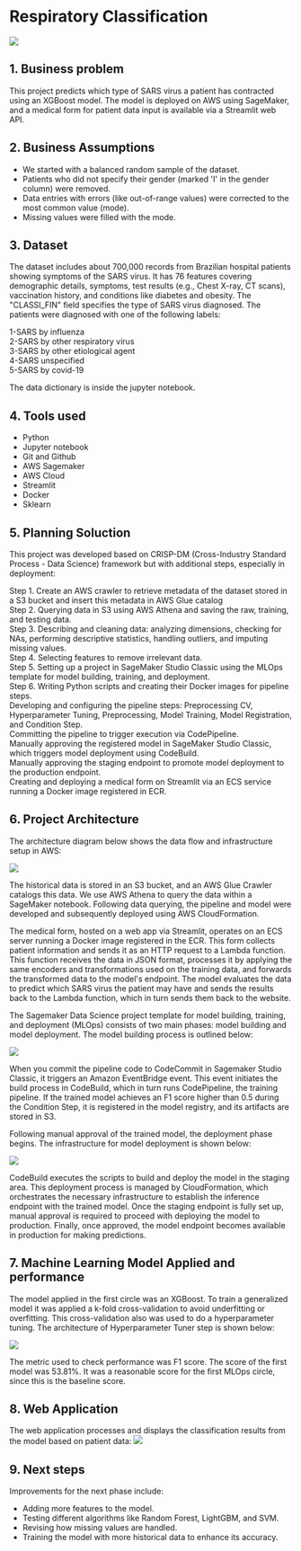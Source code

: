 # Respiratory Classification

![](figures/sars.jpg)

## 1. Business problem

This project predicts which type of SARS virus a patient has contracted using an XGBoost model. The model is deployed on AWS using SageMaker, and a medical form for patient data input is available via a Streamlit web API.

## 2. Business Assumptions
* We started with a balanced random sample of the dataset.
* Patients who did not specify their gender (marked 'I' in the gender column) were removed.
* Data entries with errors (like out-of-range values) were corrected to the most common value (mode).
* Missing values were filled with the mode.


## 3. Dataset
The dataset includes about 700,000 records from Brazilian hospital patients showing symptoms of the SARS virus. It has 76 features covering demographic details, symptoms, test results (e.g., Chest X-ray, CT scans), vaccination history, and conditions like diabetes and obesity. The "CLASSI_FIN" field specifies the type of SARS virus diagnosed. The patients were diagnosed with one of the following labels:

1-SARS by influenza \
2-SARS by other respiratory virus \
3-SARS by other etiological agent \
4-SARS unspecified \
5-SARS by covid-19

The data dictionary is inside the jupyter notebook.

## 4. Tools used

* Python
* Jupyter notebook
* Git and Github
* AWS Sagemaker
* AWS Cloud
* Streamlit
* Docker
* Sklearn

## 5. Planning Soluction

This project was developed based on CRISP-DM (Cross-Industry Standard Process - Data Science) framework but with additional steps, especially in deployment:

Step 1. Create an AWS crawler to retrieve metadata of the dataset stored in a S3 bucket and insert this metadata in AWS Glue catalog \
Step 2. Querying data in S3 using AWS Athena and saving the raw, training, and testing data. \
Step 3. Describing and cleaning data: analyzing dimensions, checking for NAs, performing descriptive statistics, handling outliers, and imputing missing values. \
Step 4. Selecting features to remove irrelevant data. \
Step 5. Setting up a project in SageMaker Studio Classic using the MLOps template for model building, training, and deployment. \
Step 6. Writing Python scripts and creating their Docker images for pipeline steps. \
Developing and configuring the pipeline steps: Preprocessing CV, Hyperparameter Tuning, Preprocessing, Model Training, Model Registration, and Condition Step. \
Committing the pipeline to trigger execution via CodePipeline. \
Manually approving the registered model in SageMaker Studio Classic, which triggers model deployment using CodeBuild. \
Manually approving the staging endpoint to promote model deployment to the production endpoint. \
Creating and deploying a medical form on Streamlit via an ECS service running a Docker image registered in ECR.

## 6. Project Architecture

The architecture diagram below shows the data flow and infrastructure setup in AWS:

![](figures/aws_project_infrastructure.jpeg)

The historical data is stored in an S3 bucket, and an AWS Glue Crawler catalogs this data. We use AWS Athena to query the data within a SageMaker notebook. Following data querying, the pipeline and model were developed and subsequently deployed using AWS CloudFormation.

The medical form, hosted on a web app via Streamlit, operates on an ECS server running a Docker image registered in the ECR. This form collects patient information and sends it as an HTTP request to a Lambda function. This function receives the data in JSON format, processes it by applying the same encoders and transformations used on the training data, and forwards the transformed data to the model's endpoint. The model evaluates the data to predict which SARS virus the patient may have and sends the results back to the Lambda function, which in turn sends them back to the website.


The Sagemaker Data Science project template for model building, training, and deployment (MLOps) consists of two main phases: model building and model deployment. The model building process is outlined below:

![](figures/sagemaker_project_1.png)

When you commit the pipeline code to CodeCommit in Sagemaker Studio Classic, it triggers an Amazon EventBridge event. This event initiates the build process in CodeBuild, which in turn runs CodePipeline, the training pipeline. If the trained model achieves an F1 score higher than 0.5 during the Condition Step, it is registered in the model registry, and its artifacts are stored in S3.

Following manual approval of the trained model, the deployment phase begins. The infrastructure for model deployment is shown below:

![](figures/sagemaker_project_2.png)

CodeBuild executes the scripts to build and deploy the model in the staging area. This deployment process is managed by CloudFormation, which orchestrates the necessary infrastructure to establish the inference endpoint with the trained model. Once the staging endpoint is fully set up, manual approval is required to proceed with deploying the model to production. Finally, once approved, the model endpoint becomes available in production for making predictions.

## 7. Machine Learning Model Applied and performance

The model applied in the first circle was an XGBoost. To train a generalized model it was applied a k-fold cross-validation to avoid underfitting or overfitting. This cross-validation also was used to do a hyperparameter tuning. The architecture of Hyperparameter Tuner step is shown below:

![](figures/hyperparameter_tuning.png)

The metric used to check performance was F1 score. The score of the first model was 53.81%. It was a reasonable score for the first MLOps circle, since this is the baseline score.

## 8. Web Application

The web application processes and displays the classification results from the model based on patient data:
![](figures/web_app.gif)

## 9. Next steps

Improvements for the next phase include:

* Adding more features to the model.
* Testing different algorithms like Random Forest, LightGBM, and SVM.
* Revising how missing values are handled.
* Training the model with more historical data to enhance its accuracy.